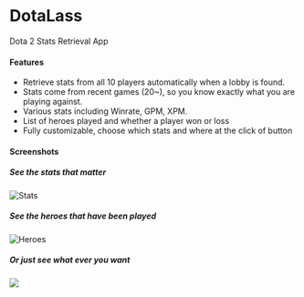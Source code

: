 # DotaLass
Dota 2 Stats Retrieval App
#### Features

  - Retrieve stats from all 10 players automatically when a lobby is found.
  - Stats come from recent games (20~), so you know exactly what you are playing against.
  - Various stats including Winrate, GPM, XPM.
  - List of heroes played and whether a player won or loss
  - Fully customizable, choose which stats and where at the click of button

#### Screenshots
##### See the stats that matter
![Stats](http://i.imgur.com/W5VUJSk.png)
##### See the heroes that have been played
![Heroes](http://i.imgur.com/eRXucyT.png)
##### Or just see what ever you want
![](http://i.imgur.com/SNftSKg.png)
